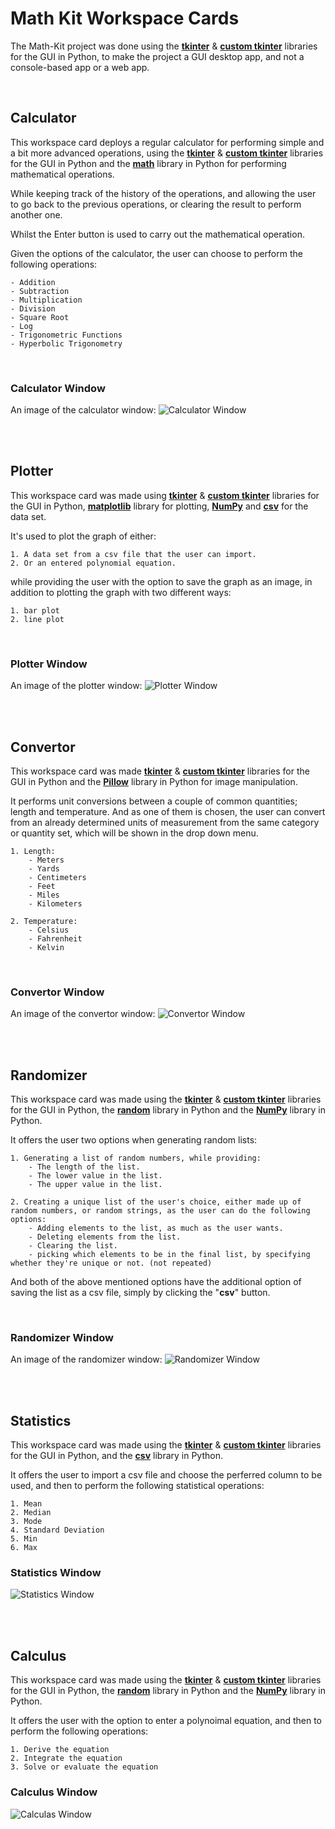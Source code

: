 # **Math Kit Workspace Cards**


The Math-Kit project was done using the [**tkinter**](https://docs.python.org/3/library/tkinter.html) & [**custom tkinter**](https://github.com/TomSchimansky/CustomTkinter) libraries for the GUI in Python, to make the project a GUI desktop app, and not a console-based app or a web app.

<br>

## **Calculator**

This workspace card deploys a regular calculator for performing simple and a bit more advanced operations, using the [**tkinter**](https://docs.python.org/3/library/tkinter.html) & [**custom tkinter**](https://github.com/TomSchimansky/CustomTkinter) libraries for the GUI in Python and the [**math**](https://docs.python.org/3/library/math.html) library in Python for performing mathematical operations.

While keeping track of the history of the operations, and allowing the user to go back to the previous operations, or clearing the result to perform another one.

Whilst the Enter button is used to carry out the mathematical operation.

Given the options of the calculator, the user can choose to perform the following operations:

    - Addition
    - Subtraction
    - Multiplication
    - Division
    - Square Root
    - Log
    - Trigonometric Functions
    - Hyperbolic Trigonometry

<br>

### **Calculator Window**

An image of the calculator window:
![Calculator Window](./math_kit/assets/wire_frames/calculator_version2.PNG)


<br>

<br>


## **Plotter**

This workspace card was made using [**tkinter**](https://docs.python.org/3/library/tkinter.html) & [**custom tkinter**](https://github.com/TomSchimansky/CustomTkinter) libraries for the GUI in Python, [**matplotlib**](https://matplotlib.org/) library for plotting, [**NumPy**](https://www.dataquest.io/blog/numpy-tutorial-python/) and [**csv**](https://docs.python.org/3/library/csv.html) for the data set.


It's used to plot the graph of either:
   
    1. A data set from a csv file that the user can import.
    2. Or an entered polynomial equation.

while providing the user with the option to save the graph as an image, in addition to plotting the graph with two different ways:

    1. bar plot
    2. line plot


<br>


### **Plotter Window**

An image of the plotter window:
![Plotter Window](./math_kit/assets/wire_frames/plotter_version2.PNG)


<br>

<br>

## **Convertor**

This workspace card was made [**tkinter**](https://docs.python.org/3/library/tkinter.html) & [**custom tkinter**](https://github.com/TomSchimansky/CustomTkinter) libraries for the GUI in Python and the [**Pillow**](https://github.com/python-pillow/Pillow) library in Python for image manipulation.

It performs unit conversions between a couple of common quantities; length and temperature. And as one of them is chosen, the user can convert from an already determined units of measurement from the same category or quantity set, which will be shown in the drop down menu.
```
1. Length:
    - Meters
    - Yards
    - Centimeters
    - Feet
    - Miles
    - Kilometers

2. Temperature:
    - Celsius
    - Fahrenheit
    - Kelvin
```


<br>


### **Convertor Window**

An image of the convertor window:
![Convertor Window](./math_kit/assets/wire_frames/convertor_version2.PNG)


<br>

<br>


## **Randomizer**

This workspace card was made using the [**tkinter**](https://docs.python.org/3/library/tkinter.html) & [**custom tkinter**](https://github.com/TomSchimansky/CustomTkinter) libraries for the GUI in Python, the [**random**](https://docs.python.org/3/library/random.html) library in Python and the [**NumPy**](https://www.dataquest.io/blog/numpy-tutorial-python/) library in Python.

It offers the user two options when generating random lists:
```
1. Generating a list of random numbers, while providing:
    - The length of the list.
    - The lower value in the list.
    - The upper value in the list.

2. Creating a unique list of the user's choice, either made up of random numbers, or random strings, as the user can do the following options:
    - Adding elements to the list, as much as the user wants.
    - Deleting elements from the list.
    - Clearing the list.
    - picking which elements to be in the final list, by specifying whether they're unique or not. (not repeated)
```

And both of the above mentioned options have the additional option of saving the list as a csv file, simply by clicking the "**csv**" button.

<br>

### **Randomizer Window**

An image of the randomizer window:
![Randomizer Window](./math_kit/assets/wire_frames/randomizer_version2.PNG)


<br>

<br>

## **Statistics**

This workspace card was made using the [**tkinter**](https://docs.python.org/3/library/tkinter.html) & [**custom tkinter**](https://github.com/TomSchimansky/CustomTkinter) libraries for the GUI in Python, and the [**csv**](https://docs.python.org/3/library/csv.html) library in Python.

It offers the user to import a csv file and choose the perferred column to be used, and then to perform the following statistical operations:
```
1. Mean
2. Median
3. Mode
4. Standard Deviation
5. Min
6. Max
```

### **Statistics Window**

![Statistics Window](./math_kit/assets/wire_frames/statistics_version2.PNG)

<br>

<br>


## **Calculus**

This workspace card was made using the [**tkinter**](https://docs.python.org/3/library/tkinter.html) & [**custom tkinter**](https://github.com/TomSchimansky/CustomTkinter) libraries for the GUI in Python, the [**random**](https://docs.python.org/3/library/random.html) library in Python and the [**NumPy**](https://www.dataquest.io/blog/numpy-tutorial-python/) library in Python.



It offers the user with the option to enter a polynoimal equation, and then to perform the following operations:
```
1. Derive the equation
2. Integrate the equation
3. Solve or evaluate the equation
```

### **Calculus Window**

![Calculas Window](./math_kit/assets/wire_frames/calculus_version2.PNG)









